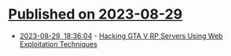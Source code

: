 # [Published on 2023-08-29](index.md)

* [2023-08-29, 18:36:04](https://lobste.rs/s/bstmbi/hacking_gta_v_rp_servers_using_web) - [Hacking GTA V RP Servers Using Web Exploitation Techniques](https://www.nullpt.rs/hacking-gta-servers-using-web-exploitation)
